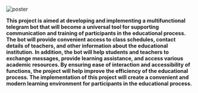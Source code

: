 ![poster](https://github.com/user-attachments/assets/4c3235fb-7022-47c7-8ec5-b2285fc4948e)

**This project is aimed at developing and implementing a multifunctional telegram bot that will become a universal tool for supporting communication and training of participants in the educational process. The bot will provide convenient access to class schedules, contact details of teachers, and other information about the educational institution. In addition, the bot will help students and teachers to exchange messages, provide learning assistance, and access various academic resources. By ensuring ease of interaction and accessibility of functions, the project will help improve the efficiency of the educational process. The implementation of this project will create a convenient and modern learning environment for participants in the educational process.**
